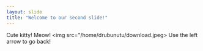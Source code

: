 ```yaml
---
layout: slide
title: "Welcome to our second slide!"
---
```

Cute kitty! Meow!
<img src="/home/drubunutu/download.jpeg>
Use the left arrow to go back!